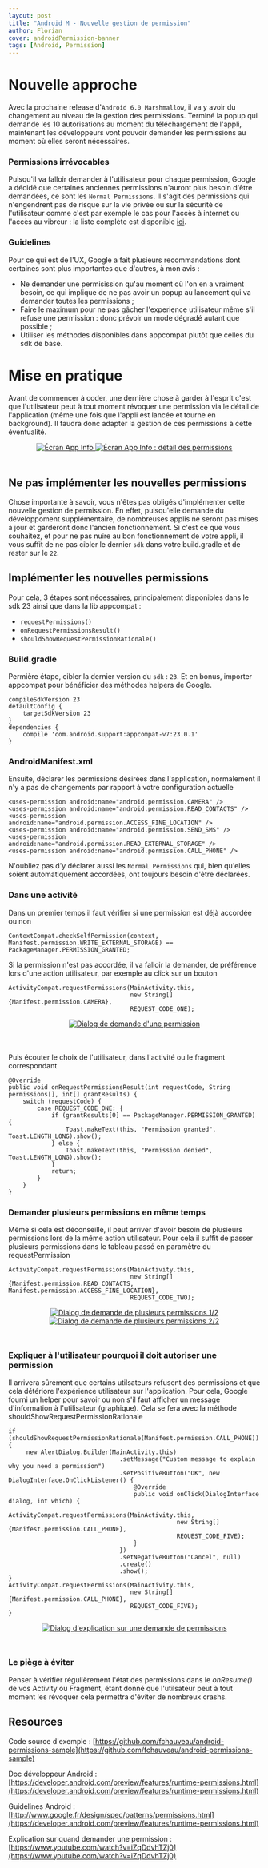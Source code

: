 ```yaml
---
layout: post
title: "Android M - Nouvelle gestion de permission"
author: Florian
cover: androidPermission-banner
tags: [Android, Permission]
---
```


# Nouvelle approche

Avec la prochaine release d'`Android 6.0 Marshmallow`, il va y avoir du changement au niveau de la gestion des permissions.
Terminé la popup qui demande les 10 autorisations au moment du téléchargement de l'appli, maintenant les développeurs vont pouvoir demander les permissions au moment où elles seront nécessaires.

### Permissions irrévocables
Puisqu'il va falloir demander à l'utilisateur pour chaque permission, Google a décidé que certaines anciennes permissions n'auront plus besoin d'être demandées,
 ce sont les `Normal Permissions`. Il s'agit des permissions qui n'engendrent pas de risque sur la vie privée ou sur la sécurité de l'utilisateur comme c'est par exemple le cas pour l'accès à internet ou l'accès au vibreur :
 la liste complète est disponible [ici](https://developer.android.com/preview/features/runtime-permissions.html#normal).
 

### Guidelines
Pour ce qui est de l'UX, Google a fait plusieurs recommandations dont certaines sont plus importantes que d'autres, à mon avis :

 * Ne demander une permisission qu'au moment où l'on en a vraiment besoin, ce qui implique de ne pas avoir un popup au lancement qui va demander toutes les permissions ;
 * Faire le maximum pour ne pas gâcher l'experience utilisateur même s'il refuse une permission : donc prévoir un mode dégradé autant que possible ;
 * Utiliser les méthodes disponibles dans appcompat plutôt que celles du sdk de base.
 
 
# Mise en pratique
Avant de commencer à coder, une dernière chose à garder à l'esprit c'est que l'utilisateur peut à tout moment révoquer une permission via le détail de l'application (même une fois que l'appli est lancée et tourne en background).
 Il faudra donc adapter la gestion de ces permissions à cette éventualité.

<div style="text-align:center;margin-bottom:50px">
    <a href="/images/2015-09-AndroidMPermissions/p6.png" data-lightbox="group-1" title="Écran App Info" class="inlineBoxes">
        <img class="medium" src="/images/2015-09-AndroidMPermissions/p6.png" alt="Écran App Info"/>
    </a>
    <a href="/images/2015-09-AndroidMPermissions/p5.png" data-lightbox="group-1" title="Écran App Info : détail des permissions"  class="inlineBoxes">
            <img class="medium" src="/images/2015-09-AndroidMPermissions/p5.png" alt="Écran App Info : détail des permissions"/>
    </a>
</div>

## Ne pas implémenter les nouvelles permissions
Chose importante à savoir, vous n'êtes pas obligés d'implémenter cette nouvelle gestion de permission.
En effet, puisqu'elle demande du développoment supplémentaire, de nombreuses applis ne seront pas mises à jour et garderont donc l'ancien fonctionnement. 
Si c'est ce que vous souhaitez, et pour ne pas nuire au bon fonctionnement de votre appli, il vous suffit de ne pas cibler le dernier `sdk` dans votre build.gradle et de rester sur le `22`.

## Implémenter les nouvelles permissions
Pour cela, 3 étapes sont nécessaires, principalement disponibles dans le sdk 23 ainsi que dans la lib appcompat :

* `requestPermissions()`
* `onRequestPermissionsResult()`
* `shouldShowRequestPermissionRationale()`


### Build.gradle 
Permière étape, cibler la dernier version du `sdk` : `23`.
Et en bonus, importer appcompat pour bénéficier des méthodes helpers de Google.
  
    compileSdkVersion 23
    defaultConfig {
        targetSdkVersion 23
    }
    dependencies {
        compile 'com.android.support:appcompat-v7:23.0.1'
    }

### AndroidManifest.xml
Ensuite, déclarer les permissions désirées dans l'application, normalement il n'y a pas de changements par rapport à votre configuration actuelle
  
    <uses-permission android:name="android.permission.CAMERA" />
    <uses-permission android:name="android.permission.READ_CONTACTS" />
    <uses-permission android:name="android.permission.ACCESS_FINE_LOCATION" />
    <uses-permission android:name="android.permission.SEND_SMS" />
    <uses-permission android:name="android.permission.READ_EXTERNAL_STORAGE" />
    <uses-permission android:name="android.permission.CALL_PHONE" />

N'oubliez pas d'y déclarer aussi les `Normal Permissions` qui, bien qu'elles soient automatiquement accordées, ont toujours besoin d'être déclarées.

### Dans une activité
Dans un premier temps il faut vérifier si une permission est déjà accordée ou non
  
    ContextCompat.checkSelfPermission(context, Manifest.permission.WRITE_EXTERNAL_STORAGE) == PackageManager.PERMISSION_GRANTED;

Si la permission n'est pas accordée, il va falloir la demander, de préférence lors d'une action utilisateur, par exemple au click sur un bouton

    ActivityCompat.requestPermissions(MainActivity.this,
                                      new String[]{Manifest.permission.CAMERA},
                                      REQUEST_CODE_ONE);
                                      
                                      
<div style="text-align:center;margin-bottom:50px">
    <a href="/images/2015-09-AndroidMPermissions/p1.png" data-lightbox="group-1" title="Dialog de demande d'une permission" class="inlineBoxes">
        <img class="medium" src="/images/2015-09-AndroidMPermissions/p1.png" alt="Dialog de demande d'une permission"/>
    </a>
</div>
Puis écouter le choix de l'utilisateur, dans l'activité ou le fragment correspondant

    @Override
    public void onRequestPermissionsResult(int requestCode, String permissions[], int[] grantResults) {
        switch (requestCode) {
            case REQUEST_CODE_ONE: {
                if (grantResults[0] == PackageManager.PERMISSION_GRANTED) {
                    Toast.makeText(this, "Permission granted", Toast.LENGTH_LONG).show();
                } else {
                    Toast.makeText(this, "Permission denied", Toast.LENGTH_LONG).show();
                }
                return;
            }
        }
    }

### Demander plusieurs permissions en même temps
Même si cela est déconseillé, il peut arriver d'avoir besoin de plusieurs permissions lors de la même action utilisateur.
Pour cela il suffit de passer plusieurs permissions dans le tableau passé en paramètre du requestPermission

    ActivityCompat.requestPermissions(MainActivity.this,
                                      new String[]{Manifest.permission.READ_CONTACTS, Manifest.permission.ACCESS_FINE_LOCATION},
                                      REQUEST_CODE_TWO);

<div style="text-align:center;margin-bottom:50px">
    <a href="/images/2015-09-AndroidMPermissions/p2.png" data-lightbox="group-1" title="Dialog de demande de plusieurs permissions 1/2" class="inlineBoxes">
        <img class="medium" src="/images/2015-09-AndroidMPermissions/p2.png" alt="Dialog de demande de plusieurs permissions 1/2"/>
    </a>
<a href="/images/2015-09-AndroidMPermissions/p3.png" data-lightbox="group-1" title="Dialog de demande de plusieurs permissions 2/2" class="inlineBoxes">
        <img class="medium" src="/images/2015-09-AndroidMPermissions/p3.png" alt="Dialog de demande de plusieurs permissions 2/2"/>
    </a>
</div>

### Expliquer à l'utilisateur pourquoi il doit autoriser une permission
Il arrivera sûrement que certains utilsateurs refusent des permissions et que cela détériore l'expérience utilisateur sur l'application. Pour cela, Google fourni un helper pour savoir ou non s'il faut afficher un message d'information à l'utilisateur (graphique).
Cela se fera avec la méthode shouldShowRequestPermissionRationale

    if (shouldShowRequestPermissionRationale(Manifest.permission.CALL_PHONE)) {
         new AlertDialog.Builder(MainActivity.this)
                                   .setMessage("Custom message to explain why you need a permission")
                                   .setPositiveButton("OK", new DialogInterface.OnClickListener() {
                                       @Override
                                       public void onClick(DialogInterface dialog, int which) {
                                           ActivityCompat.requestPermissions(MainActivity.this,
                                                   new String[]{Manifest.permission.CALL_PHONE},
                                                   REQUEST_CODE_FIVE);
                                       }
                                   })
                                   .setNegativeButton("Cancel", null)
                                   .create()
                                   .show();
    }
    ActivityCompat.requestPermissions(MainActivity.this,
                                      new String[]{Manifest.permission.CALL_PHONE},
                                      REQUEST_CODE_FIVE);
    }
    
                                      
<div style="text-align:center;margin-bottom:50px">
    <a href="/images/2015-09-AndroidMPermissions/p4.png" data-lightbox="group-1" title="Dialog d'explication sur une demande de permissions" class="inlineBoxes">
        <img class="medium" src="/images/2015-09-AndroidMPermissions/p4.png" alt="Dialog d'explication sur une demande de permissions"/>
    </a>
</div>

### Le piège à éviter
Penser à vérifier régulièrement l'état des permissions dans le _onResume()_ de vos Activity ou Fragment, étant donné que l'utilsateur peut à tout moment les révoquer cela permettra d'éviter de nombreux crashs.




## Resources
Code source d'exemple : [https://github.com/fchauveau/android-permissions-sample](https://github.com/fchauveau/android-permissions-sample)

Doc développeur Android : [https://developer.android.com/preview/features/runtime-permissions.html](https://developer.android.com/preview/features/runtime-permissions.html)

Guidelines Android : [http://www.google.fr/design/spec/patterns/permissions.html](https://developer.android.com/preview/features/runtime-permissions.html)

Explication sur quand demander une permission : [https://www.youtube.com/watch?v=iZqDdvhTZj0](https://www.youtube.com/watch?v=iZqDdvhTZj0)

